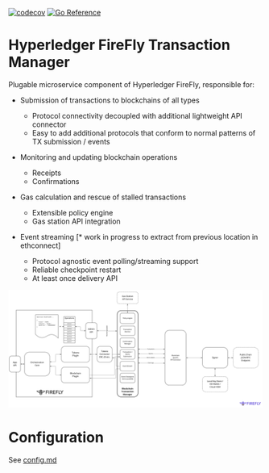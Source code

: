 [![codecov](https://codecov.io/gh/hyperledger/firefly-transaction-manager/branch/main/graph/badge.svg?token=G6TaoNNBx9)](https://codecov.io/gh/hyperledger/firefly-transaction-manager) [![Go Reference](https://pkg.go.dev/badge/github.com/hyperledger/firefly-transaction-manager.svg)](https://pkg.go.dev/github.com/hyperledger/firefly-transaction-manager)

# Hyperledger FireFly Transaction Manager

Plugable microservice component of Hyperledger FireFly, responsible for:

- Submission of transactions to blockchains of all types
  - Protocol connectivity decoupled with additional lightweight API connector
  - Easy to add additional protocols that conform to normal patterns of TX submission / events

- Monitoring and updating blockchain operations
  - Receipts
  - Confirmations

- Gas calculation and rescue of stalled transactions
  - Extensible policy engine
  - Gas station API integration

- Event streaming [* work in progress to extract from previous location in ethconnect]
  - Protocol agnostic event polling/streaming support
  - Reliable checkpoint restart
  - At least once delivery API

![Hyperledger FireFly Transaction Manager](./images/firefly_transaction_manager.jpg)

# Configuration

See [config.md](./config.md)
